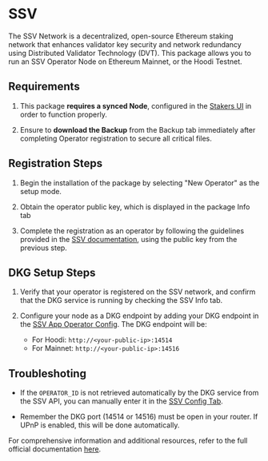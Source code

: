 # **SSV**

The SSV Network is a decentralized, open-source Ethereum staking network that enhances validator key security and network redundancy using Distributed Validator Technology (DVT). This package allows you to run an SSV Operator Node on Ethereum Mainnet, or the Hoodi Testnet.

## Requirements

1. This package **requires a synced Node**, configured in the [Stakers UI](http://my.dappnode/stakers/ethereum) in order to function properly.

2. Ensure to **download the Backup** from the Backup tab immediately after completing Operator registration to secure all critical files.

## Registration Steps

1. Begin the installation of the package by selecting "New Operator" as the setup mode.

2. Obtain the operator public key, which is displayed in the package Info tab

3. Complete the registration as an operator by following the guidelines provided in the [SSV documentation](https://docs.ssv.network/operator-user-guides/operator-management/registration), using the public key from the previous step.

## DKG Setup Steps

1. Verify that your operator is registered on the SSV network, and confirm that the DKG service is running by checking the SSV Info tab.

2. Configure your node as a DKG endpoint by adding your DKG endpoint in the [SSV App Operator Config](https://app.ssv.network/my-account/operator/edit-metadata). The DKG endpoint will be:
    - For Hoodi: `http://<your-public-ip>:14514`
    - For Mainnet: `http://<your-public-ip>:14516`

## Troubleshoting

- If the `OPERATOR_ID` is not retrieved automatically by the DKG service from the SSV API, you can manually enter it in the [SSV Config Tab](http://my.dappnode/packages/my/ssv.dnp.dappnode.eth/config).

- Remember the DKG port (14514 or 14516) must be open in your router. If UPnP is enabled, this will be done automatically.

For comprehensive information and additional resources, refer to the full official documentation [here](https://docs.ssv.network/learn/introduction).
